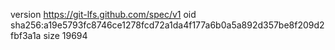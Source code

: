 version https://git-lfs.github.com/spec/v1
oid sha256:a19e5793fc8746ce1278fcd72a1da4f177a6b0a5a892d357be8f209d2fbf3a1a
size 19694
